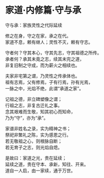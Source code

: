 # 家道·内修篇·守与承

守与承：家族灵性之代际延续   

修之在身，守之在家，承之在代。  
家道不息，赖有继人；灵性不灭，赖有守志。  

守者何？守其本心，守其先志，守其祖德之所传。  
承者何？承其未竟之志，续其未完之道，  
非复旧制之守成，而为薪火之相续也。  

夫家非宅第之谓，乃灵性之传承体也。  
祖有志焉，父有修焉，子有行焉，孙有光焉，  
一脉之中，光焰不绝，此谓“承道之家”。  

记祖之德，非立碑塑像之谓；  
行祖之志，非复古迁礼之事。  
念其艰难而生敬，知其初心而知命，  
乃为“守”，亦为“承”。  

家谱非姓名之录，实为精神之书；  
祭祀非繁礼之陈，实为感恩之行。  
若无敬祖之心，则根脉自断；  
若无育子之志，则光焰自熄。  

是故曰：家道之光，贵在延续；  
延续之道，贵在守本、承新，知往、开来。  
道自一人启，由一家续，通于万世。  
